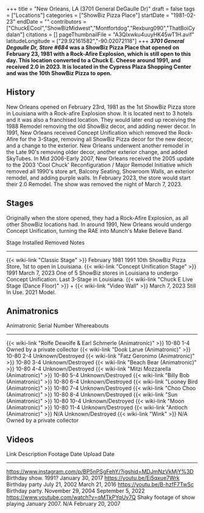 +++
title = "New Orleans, LA (3701 General DeGaulle Dr)"
draft = false
tags = ["Locations"]
categories = ["ShowBiz Pizza Place"]
startDate = "1981-02-23"
endDate = ""
contributors = ["ChuckECool","ShowBizMidwest","Montfortdog","Rexburg090","ThatBoiCydalan"]
citations = []
pageThumbnailFile = "A3QIxwku4uuyHK45wT1H.avif"
latitudeLongitude = ["29.92161582","-90.02072118"]
+++
***3701 General Degaulle Dr, Store #684* was a ShowBiz Pizza Place that opened on February 23, 1981 with a Rock-Afire Explosion, which is still open to this day.
This location converted to a Chuck E. Cheese around 1991, and received 2.0 in 2023. It is located in the Cypress Plaza Shopping Center and was the 10th ShowBiz Pizza to open.**

## History

New Orleans opened on February 23rd, 1981 as the 1st ShowBiz Pizza store in Louisiana with a Rock-afire Explosion show. It is located next to 3 hotels and it was also a franchised location. They would later end up receiving the 1988 Remodel removing the old ShowBiz decor, and adding newer decor. In 1991, New Orleans received Concept Unification which removed the Rock-Afire for the 3-Stage, removing all ShowBiz Pizza decor for the new decor, and a change to the exterior. New Orleans underwent another remodel in the Late 90's removing older decor, another exterior change, and added SkyTubes. In Mid 2006-Early 2007, New Orleans received the 2005 update to the 2003 'Cool Chuck' Reconfiguration / Major Remodel Initiative which removed all 1990's store art, Balcony Seating, Showroom Walls, an exterior remodel, and adding purple walls. In February 2023, the store would start their 2.0 Remodel. The show was removed the night of March 7, 2023.

## Stages

Originally when the store opened, they had a Rock-Afire Explosion, as all other ShowBiz locations had. In around 1991, New Orleans would undergo Concept Unification, turning the RAE into Munch's Make Believe Band.

  Stage                                                                                           Installed       Removed         Notes
  ----------------------------------------------------------------------------------------------- --------------- --------------- -------------------------------------------------------------------------------------------------
  {{< wiki-link "Classic Stage" >}}                                                           February 1981   1991            10th ShowBiz Pizza Store, 1st to open in Louisiana.
  {{< wiki-link "Concept Unification Stage" >}}                                               1991            March 7, 2023   One of 5 ShowBiz stores in Louisiana to undergo Concept Unification. Last 3-Stage in Louisiana.
  {{< wiki-link "Chuck E Live Stage (Dance Floor)" >}} + {{< wiki-link "Video Wall" >}}   March 7, 2023   Still In Use.   2021 Model.

## Animatronics

  Animatronic                                                           Serial Number   Whereabouts
  --------------------------------------------------------------------- --------------- ------------------------------
  {{< wiki-link "Rolfe Dewolfe & Earl Schmerle (Animatronic)" >}}   10-80 1-4       Owned by a private collector
  {{< wiki-link "Dook Larue (Animatronic)" >}}                      10-80 2-4       Unknown/Destroyed
  {{< wiki-link "Fatz Geronimo (Animatronic)" >}}                   10-80 3-4       Unknown/Destroyed
  {{< wiki-link "Beach Bear (Animatronic)" >}}                      10-80 4-4       Unknown/Destroyed
  {{< wiki-link "Mitzi Mozzarella (Animatronic)" >}}                10-80 5-4       Unknown/Destroyed
  {{< wiki-link "Billy Bob (Animatronic)" >}}                       10-80 6-4       Unknown/Destroyed
  {{< wiki-link "Looney Bird (Animatronic)" >}}                     10-80 7-4       Unknown/Destroyed
  {{< wiki-link "Choo Choo (Animatronic)" >}}                       10-80 8-4       Unknown/Destroyed
  {{< wiki-link "Sun (Animatronic)" >}}                             10-80 10-4      Unknown/Destroyed
  {{< wiki-link "Moon (Animatronic)" >}}                            10-80 11-4      Unknown/Destroyed
  {{< wiki-link "Antioch (Animatronic)" >}}                         N/A             Unknown/Destroyed
  {{< wiki-link "Wink" >}}                                          N/A             Owned by a private collector

## Videos

  Link                                                             Description                                   Footage Date        Upload Date
  ---------------------------------------------------------------- --------------------------------------------- ------------------- -------------------
  https://www.instagram.com/p/BP5nPSgFehY/?igshid=MDJmNzVkMjY%3D   Birthday show.                                1991?               January 30, 2017
  https://youtu.be/Ei5qxue7Wrk                                     Birthday party                                July 21, 2002       March 21, 2016
  https://youtu.be/B-hzfF7TwSc                                     Birthday party.                               November 29, 2004   September 5, 2022
  https://www.youtube.com/watch?v=qMTkPYqUv7Q                      Shaky footage of show playing January 2007.   N/A                 February 20, 2007
